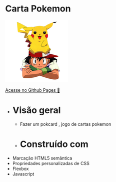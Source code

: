 # <h1>Carta Pokemon</h1> 

  <img src="src/imagens/pokemon.png">

<a href="https://luvalentinaa.github.io/carta-pokemon/">Acesse no Github Pages 🔗</a>

   

- # Visão geral
  - Fazer um pokcard , jogo de cartas pokemon


  - # Construído com
- Marcação HTML5 semântica
- Propriedades personalizadas de CSS
- Flexbox
- Javascript


